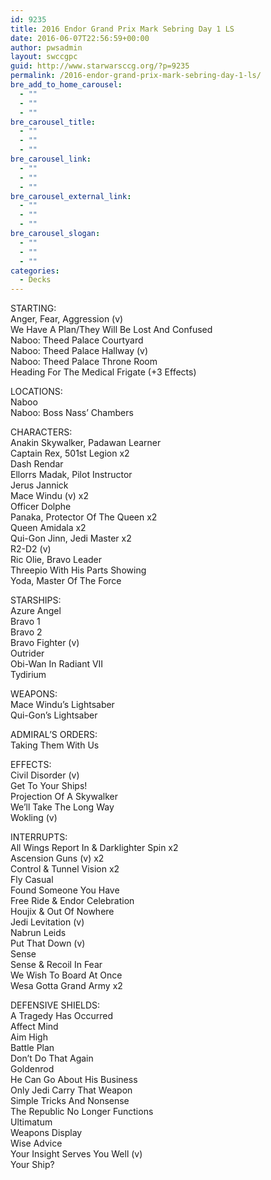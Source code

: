 ```yaml
---
id: 9235
title: 2016 Endor Grand Prix Mark Sebring Day 1 LS
date: 2016-06-07T22:56:59+00:00
author: pwsadmin
layout: swccgpc
guid: http://www.starwarsccg.org/?p=9235
permalink: /2016-endor-grand-prix-mark-sebring-day-1-ls/
bre_add_to_home_carousel:
  - ""
  - ""
  - ""
bre_carousel_title:
  - ""
  - ""
  - ""
bre_carousel_link:
  - ""
  - ""
  - ""
bre_carousel_external_link:
  - ""
  - ""
  - ""
bre_carousel_slogan:
  - ""
  - ""
  - ""
categories:
  - Decks
---
```

STARTING:  
Anger, Fear, Aggression (v)  
We Have A Plan/They Will Be Lost And Confused  
Naboo: Theed Palace Courtyard  
Naboo: Theed Palace Hallway (v)  
Naboo: Theed Palace Throne Room  
Heading For The Medical Frigate (+3 Effects)

LOCATIONS:  
Naboo  
Naboo: Boss Nass&#8217; Chambers

CHARACTERS:  
Anakin Skywalker, Padawan Learner  
Captain Rex, 501st Legion x2  
Dash Rendar  
Ellorrs Madak, Pilot Instructor  
Jerus Jannick  
Mace Windu (v) x2  
Officer Dolphe  
Panaka, Protector Of The Queen x2  
Queen Amidala x2  
Qui-Gon Jinn, Jedi Master x2  
R2-D2 (v)  
Ric Olie, Bravo Leader  
Threepio With His Parts Showing  
Yoda, Master Of The Force

STARSHIPS:  
Azure Angel  
Bravo 1  
Bravo 2  
Bravo Fighter (v)  
Outrider  
Obi-Wan In Radiant VII  
Tydirium

WEAPONS:  
Mace Windu&#8217;s Lightsaber  
Qui-Gon&#8217;s Lightsaber

ADMIRAL&#8217;S ORDERS:  
Taking Them With Us

EFFECTS:  
Civil Disorder (v)  
Get To Your Ships!  
Projection Of A Skywalker  
We&#8217;ll Take The Long Way  
Wokling (v)

INTERRUPTS:  
All Wings Report In & Darklighter Spin x2  
Ascension Guns (v) x2  
Control & Tunnel Vision x2  
Fly Casual  
Found Someone You Have  
Free Ride & Endor Celebration  
Houjix & Out Of Nowhere  
Jedi Levitation (v)  
Nabrun Leids  
Put That Down (v)  
Sense  
Sense & Recoil In Fear  
We Wish To Board At Once  
Wesa Gotta Grand Army x2

DEFENSIVE SHIELDS:  
A Tragedy Has Occurred  
Affect Mind  
Aim High  
Battle Plan  
Don&#8217;t Do That Again  
Goldenrod  
He Can Go About His Business  
Only Jedi Carry That Weapon  
Simple Tricks And Nonsense  
The Republic No Longer Functions  
Ultimatum  
Weapons Display  
Wise Advice  
Your Insight Serves You Well (v)  
Your Ship?